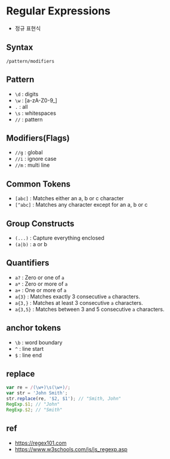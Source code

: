 # Regular Expressions
* 정규 표현식

## Syntax
```
/pattern/modifiers
```

## Pattern
* `\d` : digits
* `\w` : [a-zA-Z0-9_]
* `.` : all
* `\s` : whitespaces
* `//` : pattern

## Modifiers(Flags)
* `//g` : global
* `//i` : ignore case
* `//m` : multi line

## Common Tokens
* `[abc]` : Matches either an a, b or c character
* `[^abc]` : Matches any character except for an a, b or c

## Group Constructs
* `(...)` : Capture everything enclosed
* `(a|b)` : a or b

## Quantifiers
* `a?` : Zero or one of `a`
* `a*` : Zero or more of `a`
* `a+` : One or more of `a`
* `a{3}` : Matches exactly 3 consecutive `a` characters.
* `a{3,}` : Matches at least 3 consecutive `a` characters.
* `a{3,5}` : Matches between 3 and 5 consecutive `a` characters.

## anchor tokens
* `\b` : word boundary
* `^` : line start
* `$` : line end

## replace
```javascript
var re = /(\w+)\s(\w+)/;
var str = 'John Smith';
str.replace(re, '$2, $1'); // "Smith, John"
RegExp.$1; // "John"
RegExp.$2; // "Smith"
```

## ref
* https://regex101.com
* https://www.w3schools.com/js/js_regexp.asp
